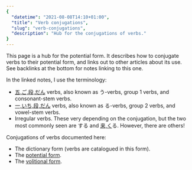 ```yaml
---
{
  "datetime": "2021-08-08T14:10+01:00",
  "title": "Verb conjugations",
  "slug": "verb-conjugations",
  "description": "Hub for the conjugations of verbs."
}
---
```

This page is a hub for the potential form. It describes how to conjugate verbs
to their potential form, and links out to other articles about its use. See
backlinks at the bottom for notes linking to this one.

In the linked notes, I use the terminology:

- <span lang="ja">[五,ご,段,だん](r)</span> verbs, also known as
  <span lang="ja">う</span>-verbs, group 1 verbs, and consonant-stem verbs.
- <span lang="ja">[一,いち,段,だん](r)</span> verbs, also known as
  <span lang="ja">る</span>-verbs, group 2 verbs, and vowel-stem verbs.
- Irregular verbs. These very depending on the conjugation, but the two most
  commonly seen are <span lang="ja">する</span> and
  <span lang="ja">[来,く](r)る</span>. However, there are others!

Conjugations of verbs documented here:

- The dictionary form (verbs are catalogued in this form).
- The [potential form](potential-form).
- The [volitional form](volitional-form).
